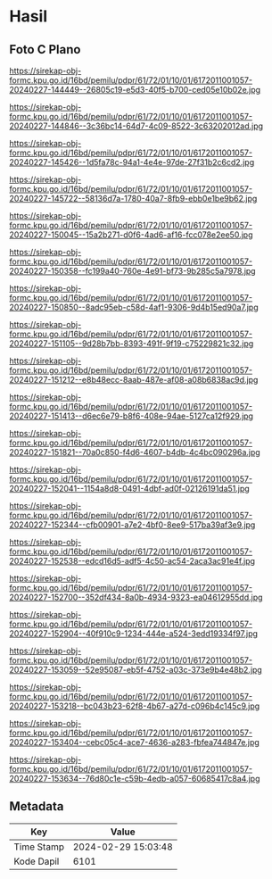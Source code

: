 # Hasil

## Foto C Plano

https://sirekap-obj-formc.kpu.go.id/16bd/pemilu/pdpr/61/72/01/10/01/6172011001057-20240227-144449--26805c19-e5d3-40f5-b700-ced05e10b02e.jpg

https://sirekap-obj-formc.kpu.go.id/16bd/pemilu/pdpr/61/72/01/10/01/6172011001057-20240227-144846--3c36bc14-64d7-4c09-8522-3c63202012ad.jpg

https://sirekap-obj-formc.kpu.go.id/16bd/pemilu/pdpr/61/72/01/10/01/6172011001057-20240227-145426--1d5fa78c-94a1-4e4e-97de-27f31b2c6cd2.jpg

https://sirekap-obj-formc.kpu.go.id/16bd/pemilu/pdpr/61/72/01/10/01/6172011001057-20240227-145722--58136d7a-1780-40a7-8fb9-ebb0e1be9b62.jpg

https://sirekap-obj-formc.kpu.go.id/16bd/pemilu/pdpr/61/72/01/10/01/6172011001057-20240227-150045--15a2b271-d0f6-4ad6-af16-fcc078e2ee50.jpg

https://sirekap-obj-formc.kpu.go.id/16bd/pemilu/pdpr/61/72/01/10/01/6172011001057-20240227-150358--fc199a40-760e-4e91-bf73-9b285c5a7978.jpg

https://sirekap-obj-formc.kpu.go.id/16bd/pemilu/pdpr/61/72/01/10/01/6172011001057-20240227-150850--8adc95eb-c58d-4af1-9306-9d4b15ed90a7.jpg

https://sirekap-obj-formc.kpu.go.id/16bd/pemilu/pdpr/61/72/01/10/01/6172011001057-20240227-151105--9d28b7bb-8393-491f-9f19-c75229821c32.jpg

https://sirekap-obj-formc.kpu.go.id/16bd/pemilu/pdpr/61/72/01/10/01/6172011001057-20240227-151212--e8b48ecc-8aab-487e-af08-a08b6838ac9d.jpg

https://sirekap-obj-formc.kpu.go.id/16bd/pemilu/pdpr/61/72/01/10/01/6172011001057-20240227-151413--d6ec6e79-b8f6-408e-94ae-5127ca12f929.jpg

https://sirekap-obj-formc.kpu.go.id/16bd/pemilu/pdpr/61/72/01/10/01/6172011001057-20240227-151821--70a0c850-f4d6-4607-b4db-4c4bc090296a.jpg

https://sirekap-obj-formc.kpu.go.id/16bd/pemilu/pdpr/61/72/01/10/01/6172011001057-20240227-152041--1154a8d8-0491-4dbf-ad0f-02126191da51.jpg

https://sirekap-obj-formc.kpu.go.id/16bd/pemilu/pdpr/61/72/01/10/01/6172011001057-20240227-152344--cfb00901-a7e2-4bf0-8ee9-517ba39af3e9.jpg

https://sirekap-obj-formc.kpu.go.id/16bd/pemilu/pdpr/61/72/01/10/01/6172011001057-20240227-152538--edcd16d5-adf5-4c50-ac54-2aca3ac91e4f.jpg

https://sirekap-obj-formc.kpu.go.id/16bd/pemilu/pdpr/61/72/01/10/01/6172011001057-20240227-152700--352df434-8a0b-4934-9323-ea04612955dd.jpg

https://sirekap-obj-formc.kpu.go.id/16bd/pemilu/pdpr/61/72/01/10/01/6172011001057-20240227-152904--40f910c9-1234-444e-a524-3edd19334f97.jpg

https://sirekap-obj-formc.kpu.go.id/16bd/pemilu/pdpr/61/72/01/10/01/6172011001057-20240227-153059--52e95087-eb5f-4752-a03c-373e9b4e48b2.jpg

https://sirekap-obj-formc.kpu.go.id/16bd/pemilu/pdpr/61/72/01/10/01/6172011001057-20240227-153218--bc043b23-62f8-4b67-a27d-c096b4c145c9.jpg

https://sirekap-obj-formc.kpu.go.id/16bd/pemilu/pdpr/61/72/01/10/01/6172011001057-20240227-153404--cebc05c4-ace7-4636-a283-fbfea744847e.jpg

https://sirekap-obj-formc.kpu.go.id/16bd/pemilu/pdpr/61/72/01/10/01/6172011001057-20240227-153634--76d80c1e-c59b-4edb-a057-60685417c8a4.jpg


## Metadata

| Key        | Value               |
| ---------- | ------------------- |
| Time Stamp | 2024-02-29 15:03:48 |
| Kode Dapil | 6101                |



